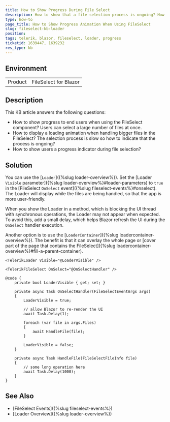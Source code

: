 ```yaml
---
title: How to Show Progress During File Select
description: How to show that a file selection process is ongoing? How to display loading progress to users when selecting a large number of files at once?
type: how-to
page_title: How to Show Progress Animation When Using FileSelect
slug: fileselect-kb-loader
position:
tags: telerik, blazor, fileselect, loader, progress
ticketid: 1639447, 1639232
res_type: kb
---
```


## Environment

<table>
  <tbody>
    <tr>
      <td>Product</td>
      <td>FileSelect for Blazor</td>
    </tr>
  </tbody>
</table>


## Description

This KB article answers the following questions:

* How to show progress to end users when using the FileSelect component? Users can select a large number of files at once.
* How to display a loading animation when handling bigger files in the FileSelect? The selection process is slow so how to indicate that the process is ongoing?
* How to show users a progress indicator during file selection?

## Solution

You can use the [`Loader`]({%slug loader-overview%}). Set the [Loader `Visible` parameter]({%slug loader-overview%}#loader-parameters) to `true` in the [FileSelect `OnSelect` event]({%slug fileselect-events%}#onselect). The Loader will display while the files are being handled, so that the app is more user-friendly.

When you show the Loader in a method, which is blocking the UI thread with synchronous operations, the Loader may not appear when expected. To avoid this, add a small delay, which helps Blazor refresh the UI during the `OnSelect` handler execution.

Another option is to use the [`LoaderContainer`]({%slug loadercontainer-overview%}). The benefit is that it can overlay the whole page or [cover part of the page that contains the FileSelect]({%slug loadercontainer-overview%}#fill-a-parent-container).

````RAZOR
<TelerikLoader Visible="@LoaderVisible" />

<TelerikFileSelect OnSelect="@OnSelectHandler" />

@code {
    private bool LoaderVisible { get; set; }

    private async Task OnSelectHandler(FileSelectEventArgs args)
    {
        LoaderVisible = true;

        // allow Blazor to re-render the UI
        await Task.Delay(1);

        foreach (var file in args.Files)
        {
            await HandleFile(file);
        }

        LoaderVisible = false;
    }

    private async Task HandleFile(FileSelectFileInfo file)
    {
        // some long operation here
        await Task.Delay(1000);
    }
}
````

## See Also

* [FileSelect Events]({%slug fileselect-events%})
* [Loader Overview]({%slug loader-overview%})
